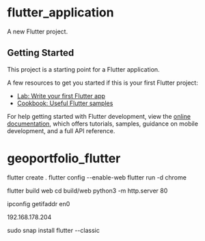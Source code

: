 # flutter_application

A new Flutter project.

## Getting Started

This project is a starting point for a Flutter application.

A few resources to get you started if this is your first Flutter project:

- [Lab: Write your first Flutter app](https://docs.flutter.dev/get-started/codelab)
- [Cookbook: Useful Flutter samples](https://docs.flutter.dev/cookbook)

For help getting started with Flutter development, view the
[online documentation](https://docs.flutter.dev/), which offers tutorials,
samples, guidance on mobile development, and a full API reference.



# geoportfolio_flutter




flutter create . 
flutter config --enable-web 
flutter run -d chrome

flutter build web 
cd build/web 
python3 -m http.server 80

ipconfig getifaddr en0

192.168.178.204

sudo snap install flutter --classic